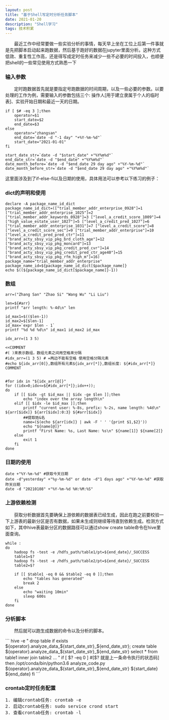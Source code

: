 ```yaml
---
layout: post
title: "基于Shell写定时分析任务脚本"
date: 2021-01-20
description: "Shell学习"
tags: 技术积累
---
```


<p>&emsp;&emsp;最近工作中经常要做一些实验分析的事情，每天早上坐在工位上后第一件事就是先把脚本启动起来跑数据，然后基于跑好的数据在jupyter里面分析。这种方式低效、重复性工作高，还是得写成定时任务来减少一些不必要的时间投入，也顺便把shell的一些常见使用方式熟悉一下</p>

### 输入参数
<p>&emsp;&emsp;定时跑数据首先就是要指定号跑数据的时间周期，以及一些必要的参数。以要处理的工作为例，需要输入的参数包括三个: 操作人[用于建立隶属于个人的临时表]、实验开始日期和最近一天的日期。</p>

```
if [ $# -eq 3 ];then
    operator=$1
    start_date=$2
    end_date=$3
else
    operator="zhangsan"
    end_date=`date -d "-1 day" "+%Y-%m-%d"`
    start_date="2021-01-01"
fi

start_date_str=`date -d "$start_date" +"%Y%m%d"`
end_date_str=`date -d "$end_date" +"%Y%m%d"`
date_month_before=`date -d "$end_date 29 day ago" +"%Y-%m-%d"`
date_month_before_str=`date -d "$end_date 29 day ago" +"%Y%m%d"`

```

这里面涉及到了if-else-fi以及日期的使用，具体用法可以参考以下练习的例子：

### dict的声明和使用

```
declare -A package_name_id_dict
package_name_id_dict=(["trial_member_addr_enterprise_0928"]=1 ["trial_member_addr_enterprise_1025"]=2 ["trial_member_addr_keywords_0928"]=3 ["level_a_credit_score_1009"]=4 ["high_value_estate_user_1027"]=5 ["level_a_credit_pred_1027"]=6 ["trial_member_addr_enterprise_1031"]=7 ["level_a_credit_score"]=8 ["level_a_credit_score_sec"]=9 ["trial_member_addr_enterprise"]=10 ["level_a_credit_pred_pred_ctr"]=11 ["brand_acty_sbsy_vip_pkg_brd_cloth_age"]=12 ["brand_acty_sbsy_vip_pkg_moncard"]=13 ["brand_acty_sbsy_vip_pkg_credit_pred_cvr"]=14 ["brand_acty_sbsy_vip_pkg_credit_pred_ctr_age40"]=15 ["brand_acty_sbsy_vip_pkg_rfm_high_m"]=16)
package_name="trial_member_addr_enterprise"
package_name_id=${package_name_id_dict[$package_name]}
echo $((${package_name_id_dict[$package_name]}-1))
```

### 数组
```
arr=("Zhang San" "Zhao Si" "Wang Wu" "Li Liu")

len=${#arr}
printf "arr length: %-4d\n" len

id_max1=$(($len-1))
id_max2=$[$len-1]
id_max=`expr $len - 1`
printf "%d %d %d\n" id_max1 id_max2 id_max

idx_arr=(1 3 5)

<<COMMENT
#( )来表示数组，数组元素之间用空格来分隔
#idx_arr=(1 3 5) # =两边不能有空格 使用空格分隔元素
#echo ${idx_arr[0]},数组所有元素${idx_arr[*]},数组长度: ${#idx_arr[*]}
COMMENT


#for idx in "${idx_arr[@]}"
for ((idx=0;idx<=${#idx_arr[*]};idx++));
do
    if [[ $idx -gt $id_max || $idx -ge $len ]];then
        echo "index over the array length\n"
    elif [[ $idx -le $id_max ]];then
        printf "current user: %-8s, prefix: %-2s, name length: %4d\n" ${arr[$idx]} ${arr[$idx]:0:3} ${#arr[$idx]}
        ##提取姓&名
        name=($(echo ${arr[idx]} | awk -F ' ' '{print $1,$2}'))
        echo "${name[@]}"
        printf "First Name: %s, Last Name: %s\n" ${name[1]} ${name[2]}
    else
        exit 1
    fi
done
```

### 日期的使用
```
date +"%Y-%m-%d" #获取今天日期
date -d"yesterday" +"%y-%m-%d" or date -d"1 days ago" +"%Y-%m-%d" #获取昨天日期
date -d "20210108" +"%Y-%m-%d %H:%M:%S"
```

### 上游依赖检测
<p>&emsp;&emsp;获取分析数据首先要确保上游依赖的数据表已经生成，因此在跑之前要校验一下上游表的最新分区是否有数据，如果未生成则继续等待直到依赖生成。检测方式如下，其中hive表最新分区的数据路径可以通过show create table命令在hive里面查询。</p>

```
while :
do
    hadoop fs -test -e /hdfs_path/table1/pt=${end_date}/_SUCCESS
    table1=$?
    hadoop fs -test -e /hdfs_path/table2/pt=${end_date}/_SUCCESS
    table2=$?

    if [[ $table1 -eq 0 && $table2 -eq 0 ]];then
        echo "tables has generated"
        break 2
    else
        echo "waiting 10min"
        sleep 600s
    fi
done
```


### 分析脚本
<p>&emsp;&emsp;然后就可以跑生成数据的命令以及分析的脚本。</p>
```
hive -e "
drop table if exists ${operator}.analyze_data_${start_date_str}_${end_date_str};
create table ${operator}.analyze_data_${start_date_str}_${end_date_str}
select
    *
from table1 inner join table2 ...
"
if [ $? -eq 0 ]  #[$? 就是上一条命令执行的状态码]
then  
    /opt/conda/bin/python3.6 analyze_code.py ${operator}.analyze_data_${start_date_str}_${end_date_str} ${start_date} ${end_date}
fi
```

### crontab定时任务配置
<pre>
1. 编辑crontab任务: crontab -e
2. 启动crontab任务: sudo service crond start
3. 查看crontab任务: crontab -l
</pre>
